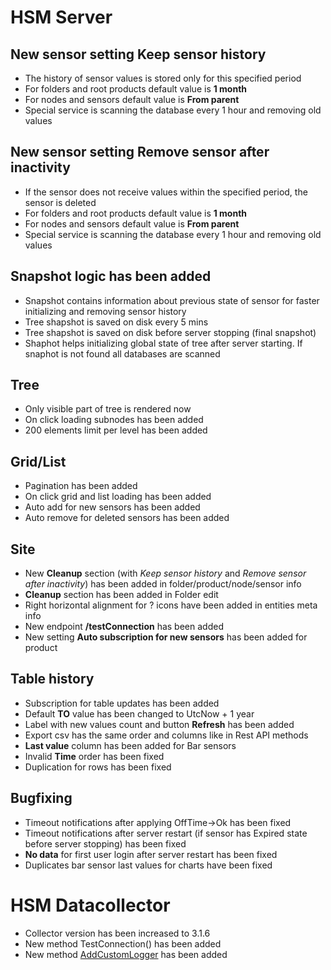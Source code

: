 # HSM Server

## New sensor setting **Keep sensor history**
* The history of sensor values is stored only for this specified period
* For folders and root products default value is **1 month**
* For nodes and sensors default value is **From parent**
* Special service is scanning the database every 1 hour and removing old values

## New sensor setting **Remove sensor after inactivity**
* If the sensor does not receive values within the specified period, the sensor is deleted
* For folders and root products default value is **1 month**
* For nodes and sensors default value is **From parent**
* Special service is scanning the database every 1 hour and removing old values

## Snapshot logic has been added

* Snapshot contains information about previous state of sensor for faster initializing and removing sensor history
* Tree shapshot is saved on disk every 5 mins
* Tree shapshot is saved on disk before server stopping (final snapshot)
* Shaphot helps initializing global state of tree after server starting. If snaphot is not found all databases are scanned

## Tree

* Only visible part of tree is rendered now
* On click loading subnodes has been added
* 200 elements limit per level has been added

## Grid/List

* Pagination has been added
* On click grid and list loading has been added
* Auto add for new sensors has been added
* Auto remove for deleted sensors has been added

## Site
* New **Cleanup** section (with *Keep sensor history* and *Remove sensor after inactivity*) has been added in folder/product/node/sensor info
* **Cleanup** section has been added in Folder edit
* Right horizontal alignment for ? icons have been added in entities meta info
* New endpoint **/testConnection** has been added
* New setting **Auto subscription for new sensors** has been added for product

## Table history
* Subscription for table updates has been added
* Default **TO** value has been changed to UtcNow + 1 year
* Label with new values count and button **Refresh** has been added
* Export csv has the same order and columns like in Rest API methods
* **Last value** column has been added for Bar sensors
* Invalid **Time** order has been fixed
* Duplication for rows has been fixed

## Bugfixing

* Timeout notifications after applying OffTime->Ok has been fixed
* Timeout notifications after server restart (if sensor has Expired state before server stopping) has been fixed
* **No data** for first user login after server restart has been fixed
* Duplicates bar sensor last values for charts have been fixed

# HSM Datacollector
* Collector version has been increased to 3.1.6
* New method TestConnection() has been added
* New method [AddCustomLogger](https://github.com/SoftFx/Hierarchical-Sensor-Monitoring/wiki/DataCollector-logging) has been added